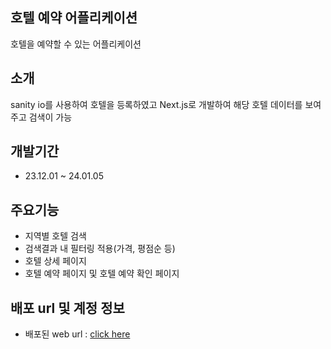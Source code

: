 ## 호텔 예약 어플리케이션

호텔을 예약할 수 있는 어플리케이션

## 소개

sanity io를 사용하여 호텔을 등록하였고 Next.js로 개발하여 해당 호텔 데이터를 보여주고 검색이 가능

## 개발기간

- 23.12.01 ~ 24.01.05


## 주요기능

- 지역별 호텔 검색
- 검색결과 내 필터링 적용(가격, 평점순 등)
- 호텔 상세 페이지
- 호텔 예약 페이지 및 호텔 예약 확인 페이지


## 배포 url 및 계정 정보

- 배포된 web url : <a href="https://vacation-lkq1.vercel.app" target="_blank">click here</a>


